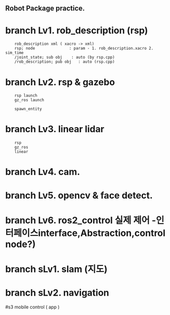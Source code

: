 ## Robot Package practice.


		
# branch Lv1. rob_description (rsp)
		rob_description xml ( xacro -> xml)
		rsp; node				: param - 1. rob_description.xacro 2. sim_time
		/joint_state; sub obj	 : auto (by rsp.cpp)
		/rob_description; pub obj	: auto (rsp.cpp)


# branch Lv2. rsp & gazebo
		
		rsp launch
		gz_ros launch
		
		spawn_entity

# branch Lv3. linear lidar 
		
		rsp
		gz_ros
		linear

# branch Lv4. cam. 

# branch Lv5. opencv & face detect. 

# branch Lv6. ros2_control 실제 제어 -인터페이스interface,Abstraction,control node?)


# branch sLv1. slam (지도)

# branch sLv2. navigation 

#s3 mobile control ( app )
